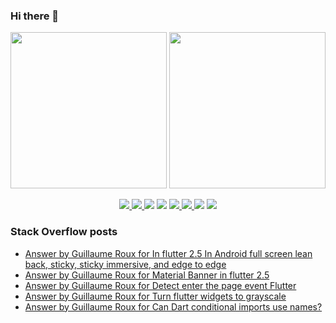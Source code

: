 ### Hi there 👋

<p align="left">
 <a>
  <img height="250em" src="https://github-readme-stats.vercel.app/api?username=TesteurManiak&theme=tokyonight" />
  <a href="https://stackoverflow.com/users/9942346/testeur-maniak">
   <img height="250em" src="https://github-readme-stackoverflow.vercel.app/?userID=9942346&theme=dark" />
  </a>
 </a>
</p>

<p align="center">
 <a href="https://pub.dev/publishers/rouxguillau.me/packages">
  <img src="https://img.shields.io/badge/dart-%230175C2.svg?&style=for-the-badge&logo=dart&logoColor=white"/>
 </a>
 <a href="https://pub.dev/publishers/rouxguillau.me/packages">
  <img src="https://img.shields.io/badge/Flutter%20-%2302569B.svg?&style=for-the-badge&logo=Flutter&logoColor=white" />
 </a>
 <img src="https://img.shields.io/badge/swift-%23FA7343.svg?&style=for-the-badge&logo=swift&logoColor=white"/>
 <img src="https://img.shields.io/badge/git%20-%23F05033.svg?&style=for-the-badge&logo=git&logoColor=white"/>
 <a href="https://gitlab.com/G_Roux">
  <img src="https://img.shields.io/badge/gitlab%20-%23181717.svg?&style=for-the-badge&logo=gitlab&logoColor=white"/>
 </a>
 <a href="https://github.com/TesteurManiak">
  <img src="https://img.shields.io/badge/github%20-%23121011.svg?&style=for-the-badge&logo=github&logoColor=white"/>
 </a>
 <img src="https://img.shields.io/badge/firebase%20-%23039BE5.svg?&style=for-the-badge&logo=firebase"/>
 <a href="https://www.linkedin.com/in/guillaume2-roux/">
  <img src="https://img.shields.io/badge/linkedin%20-%230077B5.svg?&style=for-the-badge&logo=linkedin&logoColor=white"/>
 </a>
</p>

### Stack Overflow posts

<!-- STACKOVERFLOW:START -->
- [Answer by Guillaume Roux for In flutter 2.5 In Android full screen lean back, sticky, sticky immersive, and edge to edge](https://stackoverflow.com/questions/69115166/in-flutter-2-5-in-android-full-screen-lean-back-sticky-sticky-immersive-and-e/69116536#69116536)
- [Answer by Guillaume Roux for Material Banner in flutter 2.5](https://stackoverflow.com/questions/69109122/material-banner-in-flutter-2-5/69109242#69109242)
- [Answer by Guillaume Roux for Detect enter the page event Flutter](https://stackoverflow.com/questions/69098347/detect-enter-the-page-event-flutter/69104599#69104599)
- [Answer by Guillaume Roux for Turn flutter widgets to grayscale](https://stackoverflow.com/questions/69098827/turn-flutter-widgets-to-grayscale/69103816#69103816)
- [Answer by Guillaume Roux for Can Dart conditional imports use names?](https://stackoverflow.com/questions/68991062/can-dart-conditional-imports-use-names/68991214#68991214)
<!-- STACKOVERFLOW:END -->
